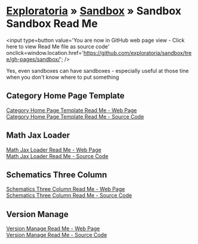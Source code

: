 [Exploratoria]( http://exploratoria.github.io ) &raquo; [Sandbox]( http://exploratoria.github.io/sandbox/ ) &raquo;
Sandbox Sandbox Read Me
===

<span style=display:none; >[You are now in GitHub source code view - click here to view Read Me file as a web page]( http://exploratoria.github.io/sandbox/sandbox/index.html "View file as a web page." ) </span>
<input type=button value='You are now in GitHub web page view - Click here to view Read Me file as source code' onclick=window.location.href='https://github.com/exploratoria/sandbox/tree/gh-pages/sandbox/'; />

Yes, even sandboxes can have sandboxes - especially useful at those tine when you don't know where to put something


## Category Home Page Template

[Category Home Page Template Read Me - Web Page]( http://exploratoria.github.io/sandbox/sandbox/category-home-page-template/index.html )  
[Category Home Page Template Read Me - Source Code]( https://github.com/exploratoria/sandbox/tree/gh-pages/sandbox/category-home-page-template/ )  

## Math Jax Loader
[Math Jax Loader Read Me - Web Page]( http://exploratoria.github.io/sandbox/sandbox/math-jax-loader/index.html )  
[Math Jax Loader Read Me - Source Code]( https://github.com/exploratoria/sandbox/tree/gh-pages/sandbox/math-jax-loader/ )  


## Schematics Three Column

[Schematics Three Column Read Me - Web Page]( http://exploratoria.github.io/sandbox/sandbox/schematics-three-column/index.html )  
[Schematics Three Column Read Me - Source Code]( https://github.com/exploratoria/sandbox/tree/gh-pages/sandbox/schematics-three-column/ )  

## Version Manage

[Version Manage Read Me - Web Page]( http://exploratoria.github.io/sandbox/sandbox/version-manage/index.html )  
[Version Manage Read Me - Source Code]( https://github.com/exploratoria/sandbox/tree/gh-pages/sandbox/version-manage/ )  

